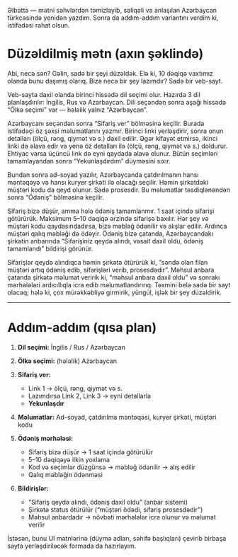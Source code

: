 Əlbəttə — mətni səhvlərdən təmizləyib, səliqəli və anlaşılan Azərbaycan türkcəsində yenidən yazdım. Sonra da addım-addım variantını verdim ki, istifadəsi rahat olsun.

# Düzəldilmiş mətn (axın şəklində)

Abi, necə sən? Gəlin, sadə bir şeyi düzəldək. Elə ki, 10 dəqiqə vaxtımız olanda bunu daşımış olarıq. Bizə necə bir şey lazımdır? Sadə bir veb-sayt.

Veb-sayta daxil olanda birinci hissədə dil seçimi olur. Hazırda 3 dil planlaşdırılır: İngilis, Rus və Azərbaycan. Dili seçəndən sonra aşağı hissədə “Ölkə seçimi” var — hələlik yalnız “Azərbaycan”.

Azərbaycanı seçəndən sonra “Sifariş ver” bölməsinə keçilir. Burada istifadəçi öz şəxsi məlumatlarını yazmır. Birinci linki yerləşdirir, sonra onun detalları (ölçü, rəng, qiymət və s.) daxil edilir. Əgər kifayət etmirsə, ikinci linki də əlavə edir və yenə öz detalları ilə (ölçü, rəng, qiymət və s.) doldurur. Ehtiyac varsa üçüncü link də eyni qaydada əlavə olunur. Bütün seçimləri tamamlayandan sonra “Yekunlaşdırdım” düyməsini sıxır.

Bundan sonra ad–soyad yazılır, Azərbaycanda çatdırılmanın hansı məntəqəyə və hansı kuryer şirkəti ilə olacağı seçilir. Həmin şirkətdəki müştəri kodu da qeyd olunur. Sadə prosesdir. Bu məlumatlar təsdiqlənəndən sonra “Ödəniş” bölməsinə keçilir.

Sifariş bizə düşür, amma hələ ödəniş tamamlanmır. 1 saat içində sifarişi götürürük. Maksimum 5–10 dəqiqə ərzində sifarişə baxılır. Hər şey və müştəri kodu qaydasındadırsa, bizə məbləğ ödənilir və alışlar edilir. Ardınca müştəri qalıq məbləği də ödəyir. Ödəniş bizə çatanda, Azərbaycandakı şirkətin anbarında “Sifarişiniz qeydə alındı, vəsait daxil oldu, ödəniş tamamlandı” bildirişi görünür.

Sifarişlər qeydə alındıqca həmin şirkətə ötürürük ki, “səndə olan filan müştəri artıq ödəniş edib, sifarişləri verib, prosesdədir”. Məhsul anbara çatanda şirkətə məlumat veririk ki, “məhsul anbara daxil oldu” və sonrakı mərhələləri ardıcıllıqla icra edib məlumatlandırırıq. Təxmini belə sadə bir sayt olacaq; hələ ki, çox mürəkkəbliyə girmirik, yüngül, işlək bir şey düzəldirik.

---

# Addım-addım (qısa plan)

1. **Dil seçimi:** İngilis / Rus / Azərbaycan
2. **Ölkə seçimi:** (hələlik) Azərbaycan
3. **Sifariş ver:**

   - Link 1 → ölçü, rəng, qiymət və s.
   - Lazımdırsa Link 2, Link 3 → eyni detallarla
   - **Yekunlaşdır**

4. **Məlumatlar:** Ad–soyad, çatdırılma məntəqəsi, kuryer şirkəti, müştəri kodu
5. **Ödəniş mərhələsi:**

   - Sifariş bizə düşür → 1 saat içində götürülür
   - 5–10 dəqiqəyə ilkin yoxlama
   - Kod və seçimlər düzgünsə → məbləğ ödənilir → alış edilir
   - Qalıq məbləğin ödənməsi

6. **Bildirişlər:**

   - “Sifariş qeydə alındı, ödəniş daxil oldu” (anbar sistemi)
   - Şirkətə status ötürülür (“müştəri ödədi, sifariş prosesdədir”)
   - Məhsul anbardadır → növbəti mərhələlər icra olunur və məlumat verilir

İstəsən, bunu UI mətnlərinə (düymə adları, səhifə başlıqları) çevirib birbaşa sayta yerləşdiriləcək formada da hazırlayım.
